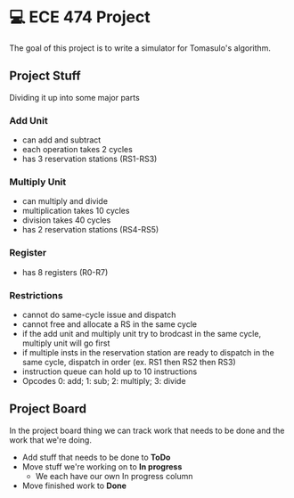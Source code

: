 # 💻 ECE 474 Project

The goal of this project is to write a simulator for Tomasulo's algorithm.

## Project Stuff

Dividing it up into some major parts

### Add Unit

* can add and subtract
* each operation takes 2 cycles
* has 3 reservation stations (RS1-RS3)

### Multiply Unit

* can multiply and divide
* multiplication takes 10 cycles
* division takes 40 cycles
* has 2 reservation stations (RS4-RS5)

### Register

* has 8 registers (R0-R7)

### Restrictions

* cannot do same-cycle issue and dispatch
* cannot free and allocate a RS in the same cycle
* if the add unit and multiply unit try to brodcast in the same cycle, multiply unit will go first
* if multiple insts in the reservation station are ready to dispatch in the same cycle, dispatch in order (ex. RS1 then RS2 then RS3)
* instruction queue can hold up to 10 instructions
* Opcodes 0: add; 1: sub; 2: multiply; 3: divide

## Project Board

In the project board thing we can track work that needs to be done and the work that we're doing.

* Add stuff that needs to be done to **ToDo**
* Move stuff we're working on to **In progress**
  * We each have our own In progress column
* Move finished work to **Done**
